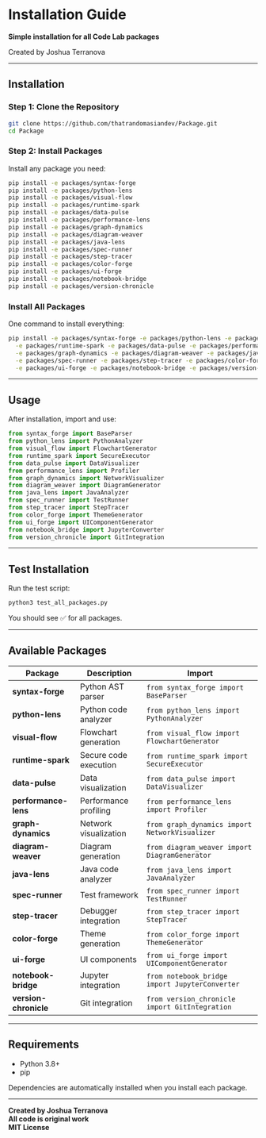 # Installation Guide

**Simple installation for all Code Lab packages**

Created by Joshua Terranova

---

## Installation

### Step 1: Clone the Repository

```bash
git clone https://github.com/thatrandomasiandev/Package.git
cd Package
```

### Step 2: Install Packages

Install any package you need:

```bash
pip install -e packages/syntax-forge
pip install -e packages/python-lens
pip install -e packages/visual-flow
pip install -e packages/runtime-spark
pip install -e packages/data-pulse
pip install -e packages/performance-lens
pip install -e packages/graph-dynamics
pip install -e packages/diagram-weaver
pip install -e packages/java-lens
pip install -e packages/spec-runner
pip install -e packages/step-tracer
pip install -e packages/color-forge
pip install -e packages/ui-forge
pip install -e packages/notebook-bridge
pip install -e packages/version-chronicle
```

### Install All Packages

One command to install everything:

```bash
pip install -e packages/syntax-forge -e packages/python-lens -e packages/visual-flow \
  -e packages/runtime-spark -e packages/data-pulse -e packages/performance-lens \
  -e packages/graph-dynamics -e packages/diagram-weaver -e packages/java-lens \
  -e packages/spec-runner -e packages/step-tracer -e packages/color-forge \
  -e packages/ui-forge -e packages/notebook-bridge -e packages/version-chronicle
```

---

## Usage

After installation, import and use:

```python
from syntax_forge import BaseParser
from python_lens import PythonAnalyzer
from visual_flow import FlowchartGenerator
from runtime_spark import SecureExecutor
from data_pulse import DataVisualizer
from performance_lens import Profiler
from graph_dynamics import NetworkVisualizer
from diagram_weaver import DiagramGenerator
from java_lens import JavaAnalyzer
from spec_runner import TestRunner
from step_tracer import StepTracer
from color_forge import ThemeGenerator
from ui_forge import UIComponentGenerator
from notebook_bridge import JupyterConverter
from version_chronicle import GitIntegration
```

---

## Test Installation

Run the test script:

```bash
python3 test_all_packages.py
```

You should see ✅ for all packages.

---

## Available Packages

| Package | Description | Import |
|---------|-------------|--------|
| **syntax-forge** | Python AST parser | `from syntax_forge import BaseParser` |
| **python-lens** | Python code analyzer | `from python_lens import PythonAnalyzer` |
| **visual-flow** | Flowchart generation | `from visual_flow import FlowchartGenerator` |
| **runtime-spark** | Secure code execution | `from runtime_spark import SecureExecutor` |
| **data-pulse** | Data visualization | `from data_pulse import DataVisualizer` |
| **performance-lens** | Performance profiling | `from performance_lens import Profiler` |
| **graph-dynamics** | Network visualization | `from graph_dynamics import NetworkVisualizer` |
| **diagram-weaver** | Diagram generation | `from diagram_weaver import DiagramGenerator` |
| **java-lens** | Java code analyzer | `from java_lens import JavaAnalyzer` |
| **spec-runner** | Test framework | `from spec_runner import TestRunner` |
| **step-tracer** | Debugger integration | `from step_tracer import StepTracer` |
| **color-forge** | Theme generation | `from color_forge import ThemeGenerator` |
| **ui-forge** | UI components | `from ui_forge import UIComponentGenerator` |
| **notebook-bridge** | Jupyter integration | `from notebook_bridge import JupyterConverter` |
| **version-chronicle** | Git integration | `from version_chronicle import GitIntegration` |

---

## Requirements

- Python 3.8+
- pip

Dependencies are automatically installed when you install each package.

---

**Created by Joshua Terranova**  
**All code is original work**  
**MIT License**

